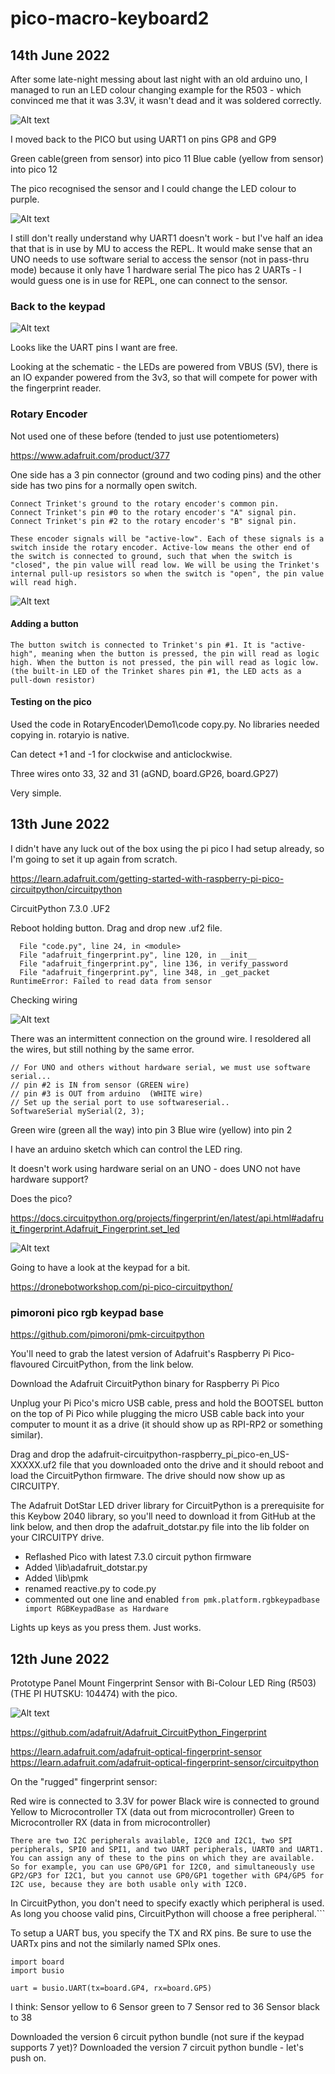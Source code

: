 # pico-macro-keyboard2

## 14th June 2022 ##
After some late-night messing about last night with an old arduino uno, I managed to run an LED colour changing example for the R503 - which convinced me that it was 3.3V, it wasn't dead and it was soldered correctly.

![Alt text](./readme_imgs/uno.png)

I moved back to the PICO but using UART1 on pins GP8 and GP9

Green cable(green from sensor) into pico 11
Blue cable (yellow from sensor) into pico 12

The pico recognised the sensor and I could change the LED colour to purple.


![Alt text](./readme_imgs/sensor_flash.gif)

I still don't really understand why UART1 doesn't work - but I've half an idea that that is in use by MU to access the REPL.
It would make sense that an UNO needs to use software serial to access the sensor (not in pass-thru mode) because it only have 1 hardware serial
The pico has 2 UARTs - I would guess one is in use for REPL, one can connect to the sensor.

### Back to the keypad ###

![Alt text](./readme_imgs/keypad_pins.png)

Looks like the UART pins I want are free.

Looking at the schematic - the LEDs are powered from VBUS (5V), there is an IO expander powered from the 3v3, so that will compete for power with the fingerprint reader.

### Rotary Encoder ###

Not used one of these before (tended to just use potentiometers)

https://www.adafruit.com/product/377

One side has a 3 pin connector (ground and two coding pins) and the other side has two pins for a normally open switch.

```
Connect Trinket's ground to the rotary encoder's common pin.
Connect Trinket's pin #0 to the rotary encoder's "A" signal pin.
Connect Trinket's pin #2 to the rotary encoder's "B" signal pin.

These encoder signals will be "active-low". Each of these signals is a switch inside the rotary encoder. Active-low means the other end of the switch is connected to ground, such that when the switch is "closed", the pin value will read low. We will be using the Trinket's internal pull-up resistors so when the switch is "open", the pin value will read high.
```

![Alt text](./readme_imgs/rotary_encoder.png)

#### Adding a button ####
```
The button switch is connected to Trinket's pin #1. It is "active-high", meaning when the button is pressed, the pin will read as logic high. When the button is not pressed, the pin will read as logic low. (the built-in LED of the Trinket shares pin #1, the LED acts as a pull-down resistor)
```

#### Testing on the pico ####

Used the code in RotaryEncoder\Demo1\code copy.py.
No libraries needed copying in. rotaryio is native.

Can detect +1 and -1 for clockwise and anticlockwise.

Three wires onto 33, 32 and 31 (aGND, board.GP26, board.GP27)

Very simple.

## 13th June 2022 ##

I didn't have any luck out of the box using the pi pico I had setup already, so I'm going to set it up again from scratch.

https://learn.adafruit.com/getting-started-with-raspberry-pi-pico-circuitpython/circuitpython


CircuitPython 7.3.0 .UF2

Reboot holding button.
Drag and drop new .uf2 file.


```Traceback (most recent call last):
  File "code.py", line 24, in <module>
  File "adafruit_fingerprint.py", line 120, in __init__
  File "adafruit_fingerprint.py", line 136, in verify_password
  File "adafruit_fingerprint.py", line 348, in _get_packet
RuntimeError: Failed to read data from sensor
```


Checking wiring

![Alt text](./readme_imgs/SensorPinout.png)

There was an intermittent connection on the ground wire. I resoldered all the wires, but still nothing by the same error.

```
// For UNO and others without hardware serial, we must use software serial...
// pin #2 is IN from sensor (GREEN wire)
// pin #3 is OUT from arduino  (WHITE wire)
// Set up the serial port to use softwareserial..
SoftwareSerial mySerial(2, 3);
```
Green wire (green all the way) into pin 3
Blue wire (yellow) into pin 2

I have an arduino sketch which can control the LED ring.

It doesn't work using hardware serial on an UNO - does UNO not have hardware support?

Does the pico?


https://docs.circuitpython.org/projects/fingerprint/en/latest/api.html#adafruit_fingerprint.Adafruit_Fingerprint.set_led



![Alt text](./readme_imgs/raspberry_pi_Pico-R3-Pinout-narrow.png)



Going to have a look at the keypad for a bit.

https://dronebotworkshop.com/pi-pico-circuitpython/

### pimoroni pico rgb keypad base ###

https://github.com/pimoroni/pmk-circuitpython

You'll need to grab the latest version of Adafruit's Raspberry Pi Pico-flavoured CircuitPython, from the link below.

Download the Adafruit CircuitPython binary for Raspberry Pi Pico

Unplug your Pi Pico's micro USB cable, press and hold the BOOTSEL button on the top of Pi Pico while plugging the micro USB cable back into your computer to mount it as a drive (it should show up as RPI-RP2 or something similar).

Drag and drop the adafruit-circuitpython-raspberry_pi_pico-en_US-XXXXX.uf2 file that you downloaded onto the drive and it should reboot and load the CircuitPython firmware. The drive should now show up as CIRCUITPY.

The Adafruit DotStar LED driver library for CircuitPython is a prerequisite for this Keybow 2040 library, so you'll need to download it from GitHub at the link below, and then drop the adafruit_dotstar.py file into the lib folder on your CIRCUITPY drive.


- Reflashed Pico with latest 7.3.0 circuit python firmware
- Added \lib\adafruit_dotstar.py
- Added \lib\pmk
- renamed reactive.py to code.py
- commented out one line and enabled ``from pmk.platform.rgbkeypadbase import RGBKeypadBase as Hardware``

Lights up keys as you press them. Just works.


## 12th June 2022 ##

Prototype Panel Mount Fingerprint Sensor with Bi-Colour LED Ring (R503) (THE PI HUTSKU: 104474) with the pico.

![Alt text](./readme_imgs/sensor.png)

https://github.com/adafruit/Adafruit_CircuitPython_Fingerprint

https://learn.adafruit.com/adafruit-optical-fingerprint-sensor
https://learn.adafruit.com/adafruit-optical-fingerprint-sensor/circuitpython


On the "rugged" fingerprint sensor:

Red wire is connected to 3.3V for power
Black wire is connected to ground
Yellow to Microcontroller TX (data out from microcontroller)
Green to Microcontroller RX (data in from microcontroller)

```There are two I2C peripherals available, I2C0 and I2C1, two SPI peripherals, SPI0 and SPI1, and two UART peripherals, UART0 and UART1. You can assign any of these to the pins on which they are available. So for example, you can use GP0/GP1 for I2C0, and simultaneously use GP2/GP3 for I2C1, but you cannot use GP0/GP1 together with GP4/GP5 for I2C use, because they are both usable only with I2C0.```

In CircuitPython, you don't need to specify exactly which peripheral is used. As long you choose valid pins, CircuitPython will choose a free peripheral.```

To setup a UART bus, you specify the TX and RX pins. Be sure to use the UARTx pins and not the similarly named SPIx ones.

```
import board
import busio

uart = busio.UART(tx=board.GP4, rx=board.GP5)
```

I think:
Sensor yellow to 6
Sensor green to 7
Sensor red to 36
Sensor black to 38

Downloaded the version 6 circuit python bundle (not sure if the keypad supports 7 yet)?
Downloaded the version 7 circuit python bundle - let's push on.

